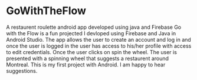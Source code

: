 # GoWithTheFlow
A restaurent roulette android app developed using java and Firebase
Go with the Flow is a fun projected I devloped using Firebase and Java in Android Studio. 
The app allows the user to create an account and log in and once the user is logged in the user has access to his/her profile with access to edit credentials.
Once the user clicks on spin the wheel. The user is presented with a spinning wheel that suggests a restaurent around Montreal.
This is my first project with Android. I am happy to hear suggestions.
